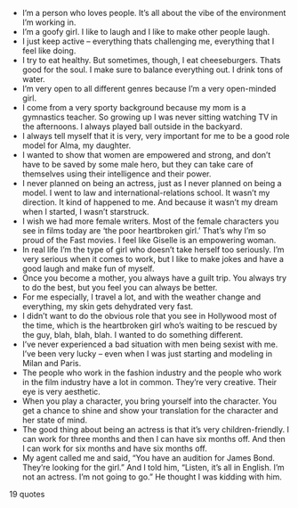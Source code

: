  - I’m a person who loves people. It’s all about the vibe of the environment I’m working in.
 - I’m a goofy girl. I like to laugh and I like to make other people laugh.
 - I just keep active – everything thats challenging me, everything that I feel like doing.
 - I try to eat healthy. But sometimes, though, I eat cheeseburgers. Thats good for the soul. I make sure to balance everything out. I drink tons of water.
 - I’m very open to all different genres because I’m a very open-minded girl.
 - I come from a very sporty background because my mom is a gymnastics teacher. So growing up I was never sitting watching TV in the afternoons. I always played ball outside in the backyard.
 - I always tell myself that it is very, very important for me to be a good role model for Alma, my daughter.
 - I wanted to show that women are empowered and strong, and don’t have to be saved by some male hero, but they can take care of themselves using their intelligence and their power.
 - I never planned on being an actress, just as I never planned on being a model. I went to law and international-relations school. It wasn’t my direction. It kind of happened to me. And because it wasn’t my dream when I started, I wasn’t starstruck.
 - I wish we had more female writers. Most of the female characters you see in films today are ‘the poor heartbroken girl.’ That’s why I’m so proud of the Fast movies. I feel like Giselle is an empowering woman.
 - In real life I’m the type of girl who doesn’t take herself too seriously. I’m very serious when it comes to work, but I like to make jokes and have a good laugh and make fun of myself.
 - Once you become a mother, you always have a guilt trip. You always try to do the best, but you feel you can always be better.
 - For me especially, I travel a lot, and with the weather change and everything, my skin gets dehydrated very fast.
 - I didn’t want to do the obvious role that you see in Hollywood most of the time, which is the heartbroken girl who’s waiting to be rescued by the guy, blah, blah, blah. I wanted to do something different.
 - I’ve never experienced a bad situation with men being sexist with me. I’ve been very lucky – even when I was just starting and modeling in Milan and Paris.
 - The people who work in the fashion industry and the people who work in the film industry have a lot in common. They’re very creative. Their eye is very aesthetic.
 - When you play a character, you bring yourself into the character. You get a chance to shine and show your translation for the character and her state of mind.
 - The good thing about being an actress is that it’s very children-friendly. I can work for three months and then I can have six months off. And then I can work for six months and have six months off.
 - My agent called me and said, “You have an audition for James Bond. They’re looking for the girl.” And I told him, “Listen, it’s all in English. I’m not an actress. I’m not going to go.” He thought I was kidding with him.

19 quotes